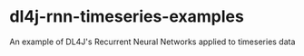 # dl4j-rnn-timeseries-examples
An example of DL4J's Recurrent Neural Networks applied to timeseries data
